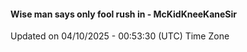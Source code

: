 #### Wise man says only fool rush in - McKidKneeKaneSir
Updated on 04/10/2025 - 00:53:30 (UTC) Time Zone
